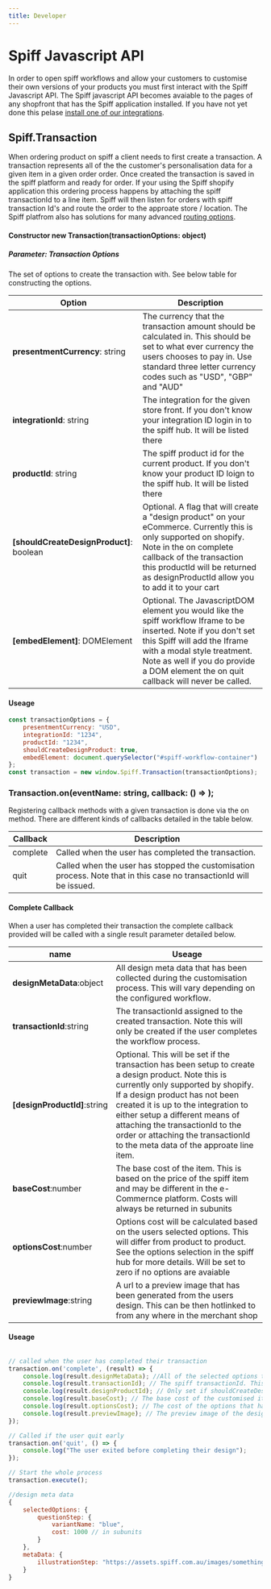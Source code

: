 ```yaml
---
title: Developer
---
```


# Spiff Javascript API

In order to open spiff workflows and allow your customers to customise their own versions of your products you must first interact with the Spiff Javascript API. The Spiff javascript API becomes avaiable to the pages of any shopfront that has the Spiff application installed. If you have not yet done this pelase [install one of our integrations](/quick-start).

## Spiff.Transaction

When ordering product on spiff a client needs to first create a transaction. A transaction represents all of the the customer's personalisation data for a given item in a given order order. Once created the transaction is saved in the spiff platform and ready for order. If your using the Spiff shopify application this ordering process happens by attaching the spiff transactionId to a line item. Spiff will then listen for orders with spiff transaction Id's and route the order to the approate store / location. The Spiff platfrom also has solutions for many advanced [routing options](/spiff-concepts/routing).

#### Constructor new Transaction(transactionOptions: object)

##### Parameter: Transaction Options

The set of options to create the transaction with. See below table for constructing the options.

|Option|Description|
| ------ | --- |
|**presentmentCurrency**: string|The currency that the transaction amount should be calculated in. This should be set to what ever currency the users chooses to pay in. Use standard three letter currency codes such as "USD", "GBP" and "AUD"|
|**integrationId**: string|The integration for the given store front. If you don't know your integration ID login in to the spiff hub. It will be listed there|
|**productId**: string|The spiff product id for the current product. If you don't know your product ID loign to the spiff hub. It will be listed there|
|**\[shouldCreateDesignProduct\]**: boolean| Optional. A flag that will create a "design product" on your eCommerce. Currently this is only supported on shopify. Note in the on complete callback of the transaction this productId will be returned as designProductId allow you to add it to your cart|
|**\[embedElement\]**: DOMElement| Optional. The JavascriptDOM element you would like the spiff workflow Iframe to be inserted. Note if you don't set this Spiff will add the Iframe with a modal style treatment. Note as well if you do provide a DOM element the on quit callback will never be called.|

#### Useage

```javascript
const transactionOptions = {
	presentmentCurrency: "USD",
    integrationId: "1234",
    productId: "1234",
    shouldCreateDesignProduct: true,
    embedElement: document.querySelector("#spiff-workflow-container")
};
const transaction = new window.Spiff.Transaction(transactionOptions);
```

### Transaction.on(eventName: string, callback: () => );

Registering callback methods with a given transaction is done via the on method. There are different kinds of callbacks detailed in the table below.

| Callback | Description |
| ------ | --- |
| complete | Called when the user has completed the transaction. | 
| quit | Called when the user has stopped the customisation process. Note that in this case no transactionId will be issued. | 

#### Complete Callback

When a user has completed their transaction the complete callback provided will be called with a single result parameter detailed below.

| name | Useage |
| ------ | --- |
|**designMetaData**:object| All design meta data that has been collected during the customisation process. This will vary depending on the configured workflow.|
|**transactionId**:string| The transactionId assigned to the created transaction. Note this will only be created if the user completes the workflow process. |
|**\[designProductId\]**:string | Optional.  This will be set if the transaction has been setup to create a design product. Note this is currently only supported by shopify. If a design product has not been created it is up to the integration to either setup a different means of attaching the transactionId to the order or attaching the transactionId to the meta data of the approate line item. |
|**baseCost**:number| The base cost of the item. This is based on the price of the spiff item and may be different in the e-Commernce platform. Costs will always be returned in subunits|
|**optionsCost**:number| Options cost will be calculated based on the users selected options. This will differ from product to product. See the options selection in the spiff hub for more details. Will be set to zero if no options are avaiable|
|**previewImage**:string| A url to a preview image that has been generated from the users design. This can be then hotlinked to from any where in the merchant shop|

#### Useage

```javascript

// called when the user has completed their transaction
transaction.on('complete', (result) => {
    console.log(result.designMetaData); //All of the selected options that the user has chosen during the customisation
    console.log(result.transactionId); // The spiff transactionId. This needs to be placed in the metadata of the order
    console.log(result.designProductId); // Only set if shouldCreateDesignProduct is set to true
	console.log(result.baseCost); // The base cost of the customised item
    console.log(result.optionsCost); // The cost of the options that have been selected during the design.
    console.log(result.previewImage); // The preview image of the design
});

// Called if the user quit early
transaction.on('quit', () => {
	console.log("The user exited before completing their design");
});

// Start the whole process
transaction.execute();

//design meta data
{
    selectedOptions: {
    	questionStep: {
        	variantName: "blue",
            cost: 1000 // in subunits
        }
    },
    metaData: {
    	illustrationStep: "https://assets.spiff.com.au/images/something.svg"
    }
}

```